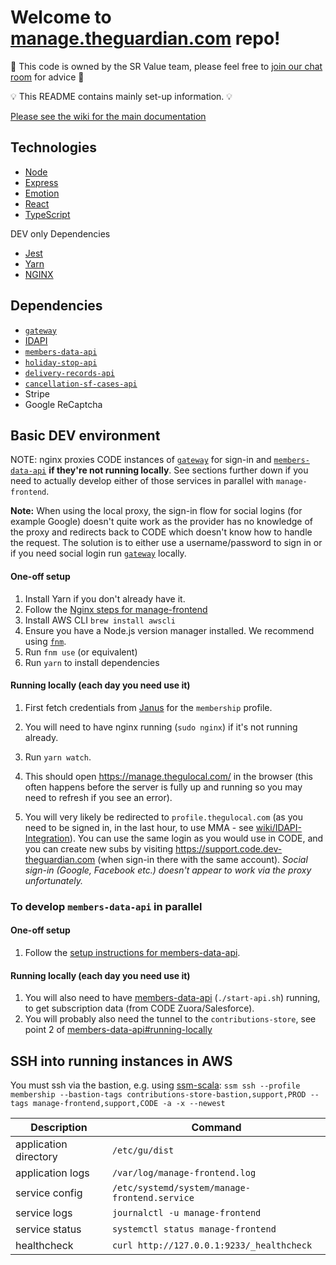 # Welcome to [manage.theguardian.com](https://manage.theguardian.com) repo!

🤝 This code is owned by the SR Value team, please feel free to [join our chat room](https://mail.google.com/mail/u/0/#chat/space/AAAAuotUxTg) for advice 🤝

💡 This README contains mainly set-up information. 💡

[Please see the wiki for the main documentation](https://github.com/guardian/manage-frontend/wiki)

## Technologies

-   [Node](https://nodejs.org/en/)
-   [Express](https://expressjs.com/)
-   [Emotion](https://emotion.sh)
-   [React](https://reactjs.org/)
-   [TypeScript](https://www.typescriptlang.org)

DEV only Dependencies

-   [Jest](https://facebook.github.io/jest/)
-   [Yarn](https://yarnpkg.com/lang/en/)
-   [NGINX](https://www.nginx.com)

## Dependencies

-   [`gateway`](https://github.com/guardian/gateway)
-   [IDAPI](https://github.com/guardian/identity)
-   [`members-data-api`](https://github.com/guardian/members-data-api)
-   [`holiday-stop-api` ](https://github.com/guardian/support-service-lambdas/tree/master/handlers/holiday-stop-api)
-   [`delivery-records-api`](https://github.com/guardian/support-service-lambdas/tree/master/handlers/delivery-records-api)
-   [`cancellation-sf-cases-api`](https://github.com/guardian/support-service-lambdas/tree/master/handlers/cancellation-sf-cases-api)
-   Stripe
-   Google ReCaptcha

## Basic DEV environment

NOTE: nginx proxies CODE instances of [`gateway`] for sign-in and [`members-data-api`](https://github.com/guardian/members-data-api) **if they're not running locally**. See sections further down if you need to actually develop either of those services in parallel with `manage-frontend`.

**Note:** When using the local proxy, the sign-in flow for social logins (for example Google) doesn't quite work as the provider has no knowledge of the proxy and redirects back to CODE which doesn't know how to handle the request. The solution is to either use a username/password to sign in or if you need social login run [`gateway`] locally.

[`gateway`]: https://github.com/guardian/gateway

#### One-off setup

1. Install Yarn if you don't already have it.
1. Follow the [Nginx steps for manage-frontend](https://github.com/guardian/manage-frontend/blob/master/nginx/README.md)
1. Install AWS CLI `brew install awscli`
1. Ensure you have a Node.js version manager installed. We recommend using [`fnm`](https://github.com/Schniz/fnm).
1. Run `fnm use` (or equivalent)
1. Run `yarn` to install dependencies

#### Running locally (each day you need use it)

1.  First fetch credentials from [Janus](https://janus.gutools.co.uk/) for the `membership` profile.

1.  You will need to have nginx running (`sudo nginx`) if it's not running already.
1.  Run `yarn watch`.
1.  This should open https://manage.thegulocal.com/ in the browser (this often happens before the server is fully up and running so you may need to refresh if you see an error).
1.  You will very likely be redirected to `profile.thegulocal.com` (as you need to be signed in, in the last hour, to use MMA - see [wiki/IDAPI-Integration](https://github.com/guardian/manage-frontend/wiki/IDAPI-Integration)). You can use the same login as you would use in CODE, and you can create new subs by visiting https://support.code.dev-theguardian.com (when sign-in there with the same account). _Social sign-in (Google, Facebook etc.) doesn't appear to work via the proxy unfortunately._

### To develop `members-data-api` in parallel

#### One-off setup

1. Follow the [setup instructions for members-data-api](https://github.com/guardian/members-data-api#setting-it-up-locally).

#### Running locally (each day you need use it)

1.  You will also need to have [members-data-api](https://github.com/guardian/members-data-api) (`./start-api.sh`) running, to get subscription data (from CODE Zuora/Salesforce).
1.  You will probably also need the tunnel to the `contributions-store`, see point 2 of [members-data-api#running-locally](https://github.com/guardian/members-data-api#running-locally)

## SSH into running instances in AWS

You must ssh via the bastion, e.g. using [ssm-scala](https://github.com/guardian/ssm-scala):
`ssm ssh --profile membership --bastion-tags contributions-store-bastion,support,PROD --tags manage-frontend,support,CODE -a -x --newest`

| Description           | Command                                       |
| --------------------- | --------------------------------------------- |
| application directory | `/etc/gu/dist`                                |
| application logs      | `/var/log/manage-frontend.log`                |
| service config        | `/etc/systemd/system/manage-frontend.service` |
| service logs          | `journalctl -u manage-frontend`               |
| service status        | `systemctl status manage-frontend`            |
| healthcheck           | `curl http://127.0.0.1:9233/_healthcheck`     |
